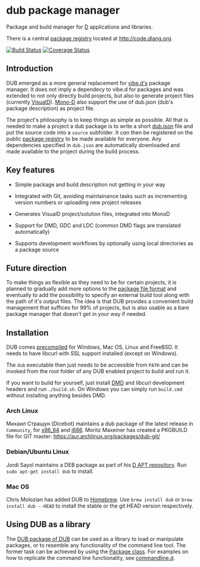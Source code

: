 dub package manager
===================

Package and build manager for [D](http://dlang.org/) applications and libraries.

There is a central [package registry](https://github.com/D-Programming-Language/dub-registry/) located at <http://code.dlang.org>.

[![Build Status](https://travis-ci.org/D-Programming-Language/dub.png)](https://travis-ci.org/D-Programming-Language/dub)
[![Coverage Status](https://coveralls.io/repos/D-Programming-Language/dub/badge.png?branch=master)](https://coveralls.io/r/D-Programming-Language/dub)

Introduction
------------

DUB emerged as a more general replacement for [vibe.d's](http://vibed.org/) package manager. It does not imply a dependecy to vibe.d for packages and was extended to not only directly build projects, but also to generate project files (currently [VisualD](https://github.com/rainers/visuald)).
[Mono-D](http://mono-d.alexanderbothe.com/) also support the use of dub.json (dub's package description) as project file.

The project's philosophy is to keep things as simple as possible. All that is needed to make a project a dub package is to write a short [dub.json](http://code.dlang.org/publish) file and put the source code into a `source` subfolder. It *can* then be registered on the public [package registry](http://code.dlang.org) to be made available for everyone. Any dependencies specified in `dub.json` are automatically downloaded and made available to the project during the build process.


Key features
------------

 - Simple package and build description not getting in your way

 - Integrated with Git, avoiding maintainance tasks such as incrementing version numbers or uploading new project releases

 - Generates VisualD project/solution files, integrated into MonoD

 - Support for DMD, GDC and LDC (common DMD flags are translated automatically)

 - Supports development workflows by optionally using local directories as a package source


Future direction
----------------

To make things as flexible as they need to be for certain projects, it is planned to gradually add more options to the [package file format](http://code.dlang.org/package-format) and eventually to add the possibility to specify an external build tool along with the path of it's output files. The idea is that DUB provides a convenient build management that suffices for 99% of projects, but is also usable as a bare package manager that doesn't get in your way if needed.


Installation
------------

DUB comes [precompiled](http://code.dlang.org/download) for Windows, Mac OS, Linux and FreeBSD. It needs to have libcurl with SSL support installed (except on Windows).

The `dub` executable then just needs to be accessible from `PATH` and can be invoked from the root folder of any DUB enabled project to build and run it.

If you want to build for yourself, just install [DMD](http://dlang.org/download.html) and libcurl development headers and run `./build.sh`. On Windows you can simply run `build.cmd` without installing anything besides DMD.

### Arch Linux

Михаил Страшун (Dicebot) maintains a dub package of the latest release in `Community`, for [x86_64](https://www.archlinux.org/packages/community/x86_64/dub/) and [i686](https://www.archlinux.org/packages/community/i686/dub/).
Moritz Maxeiner has created a PKGBUILD file for GIT master: <https://aur.archlinux.org/packages/dub-git/>

### Debian/Ubuntu Linux

Jordi Sayol maintains a DEB package as part of his [D APT repository](http://d-apt.sourceforge.net). Run `sudo apt-get install dub` to install.

### Mac OS

Chris Molozian has added DUB to [Homebrew](http://mxcl.github.io/homebrew/). Use `brew install dub` or `brew install dub --HEAD` to install the stable or the git HEAD version respectively.


Using DUB as a library
----------------------

The [DUB package of DUB](http://code.dlang.org/packages/dub) can be used as a library to load or manipulate packages, or to resemble any functionality of the command line tool. The former task can be achieved by using the [Package class](https://github.com/D-Programming-Language/dub/blob/master/source/dub/package_.d#L40). For examples on how to replicate the command line functionality, see [commandline.d](https://github.com/D-Programming-Language/dub/blob/master/source/dub/commandline.d).
